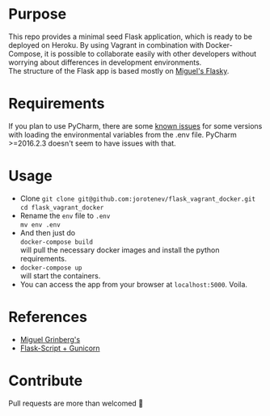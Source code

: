 # Purpose
This repo provides a minimal seed Flask application, which is ready to be deployed on Heroku. By using Vagrant in combination with Docker-Compose, it is possible to collaborate easily with other developers without worrying about differences in development environments.   
The structure of the Flask app is based mostly on [Miguel's Flasky](https://github.com/miguelgrinberg/flasky). 

# Requirements

If you plan to use PyCharm, there are some [known issues](https://youtrack.jetbrains.com/issue/IDEA-157108#tab=Comments) for some versions with loading the environmental variables from the .env file. PyCharm >=2016.2.3 doesn't seem to have issues with that.

# Usage
* Clone
`git clone git@github.com:jorotenev/flask_vagrant_docker.git`  
`cd flask_vagrant_docker`
* Rename the `env` file to `.env`  
`mv env .env`
* And then just do  
`docker-compose build`  
will pull the necessary docker images and install the python requirements.
*   `docker-compose up`  
will start the containers.  
* You can access the app from your browser at `localhost:5000`. Voila.  



# References
* [Miguel Grinberg's](https://github.com/miguelgrinberg/flasky)
* [Flask-Script + Gunicorn](http://stackoverflow.com/questions/14566570/how-to-use-flask-script-and-gunicorn)


# Contribute
Pull requests are more than welcomed :see_no_evil: